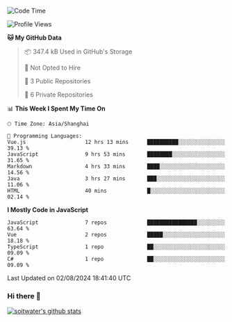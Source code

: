 <!--START_SECTION:waka-->
![Code Time](http://img.shields.io/badge/Code%20Time-3%2C817%20hrs%2035%20mins-blue)

![Profile Views](http://img.shields.io/badge/Profile%20Views-0-blue)

**🐱 My GitHub Data** 

> 📦 347.4 kB Used in GitHub's Storage 
 > 
> 🚫 Not Opted to Hire
 > 
> 📜 3 Public Repositories 
 > 
> 🔑 6 Private Repositories 
 > 
📊 **This Week I Spent My Time On** 

```text
🕑︎ Time Zone: Asia/Shanghai

💬 Programming Languages: 
Vue.js                   12 hrs 13 mins      ██████████░░░░░░░░░░░░░░░   39.13 % 
JavaScript               9 hrs 53 mins       ████████░░░░░░░░░░░░░░░░░   31.65 % 
Markdown                 4 hrs 33 mins       ████░░░░░░░░░░░░░░░░░░░░░   14.56 % 
Java                     3 hrs 27 mins       ███░░░░░░░░░░░░░░░░░░░░░░   11.06 % 
HTML                     40 mins             █░░░░░░░░░░░░░░░░░░░░░░░░   02.14 % 
```

**I Mostly Code in JavaScript** 

```text
JavaScript               7 repos             ████████████████░░░░░░░░░   63.64 % 
Vue                      2 repos             █████░░░░░░░░░░░░░░░░░░░░   18.18 % 
TypeScript               1 repo              ██░░░░░░░░░░░░░░░░░░░░░░░   09.09 % 
C#                       1 repo              ██░░░░░░░░░░░░░░░░░░░░░░░   09.09 % 
```




 Last Updated on 02/08/2024 18:41:40 UTC
<!--END_SECTION:waka-->

### Hi there 👋
[![soitwater's github stats](https://github-readme-stats.vercel.app/api?username=soitwater)](https://github.com/soitwater/github-readme-stats)
